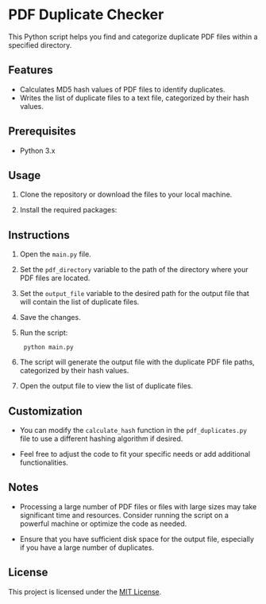 # PDF Duplicate Checker

This Python script helps you find and categorize duplicate PDF files within a specified directory.

## Features

- Calculates MD5 hash values of PDF files to identify duplicates.
- Writes the list of duplicate files to a text file, categorized by their hash values.

## Prerequisites

- Python 3.x

## Usage

1. Clone the repository or download the files to your local machine.

2. Install the required packages:


## Instructions

1. Open the `main.py` file.

2. Set the `pdf_directory` variable to the path of the directory where your PDF files are located.

3. Set the `output_file` variable to the desired path for the output file that will contain the list of duplicate files.

4. Save the changes.

5. Run the script:
    
        
        python main.py
        
        
6. The script will generate the output file with the duplicate PDF file paths, categorized by their hash values.

7. Open the output file to view the list of duplicate files.

## Customization

- You can modify the `calculate_hash` function in the `pdf_duplicates.py` file to use a different hashing algorithm if desired.

- Feel free to adjust the code to fit your specific needs or add additional functionalities.

## Notes

- Processing a large number of PDF files or files with large sizes may take significant time and resources. Consider running the script on a powerful machine or optimize the code as needed.

- Ensure that you have sufficient disk space for the output file, especially if you have a large number of duplicates.

## License

This project is licensed under the [MIT License](LICENSE).


